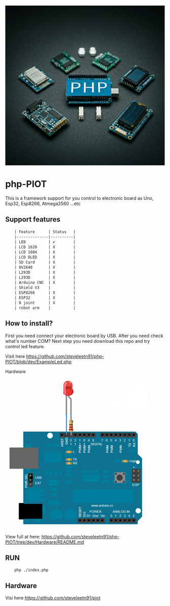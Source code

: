 ![Alt text](banner.png)

# php-PIOT
This is a framework support for you control to electronic board as Uno, Esp32, Esp8266, Atmega2560 ...etc

## Support features
        | Feature      | Status   |
        |--------------|----------|
        | LED          | ✔        | 
        | LCD 1620     | X        |
        | LCD 1604     | X        |    
        | LCD OLED     | X        |  
        | SD Card      | X        |    
        | OV2640       | X        |     
        | L293D        | X        |     
        | L293D        | X        |     
        | Arduino CNC  | X        |
        | Shield V3    |          |
        | ESP8266      | X        |
        | ESP32        | X        |
        | 8 joint      | X        | 
        | robot arm    |          |

## How to install? 
First you need connect your electronic board by USB. After you need check what's number COM?
Next step you need download this repo and try control led feature.

Visit here https://github.com/steveleetn91/php-PIOT/blob/dev/ExampleLed.php

Hardware 

![Alt text](led.png) 

View full at here: https://github.com/steveleetn91/php-PIOT/tree/dev/Hardware/README.md 

## RUN

        php ./index.php

## Hardware 
Visi here https://github.com/steveleetn91/piot